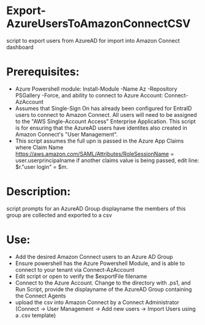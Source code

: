# Export-AzureUsersToAmazonConnectCSV
script to export users from AzureAD for import into Amazon Connect dashboard

# Prerequisites:
- Azure Powershell module: Install-Module -Name Az -Repository PSGallery -Force, and ability to connect to Azure Account: Connect-AzAccount
- Assumes that Single-Sign On has already been configured for EntraID users to connect to Amazon Connect. All users will need to be assigned to the "AWS Single-Account Access" Enterprise Application.  This script is for ensuring that the AzureAD users have identites also created in Amazon Connect's "User Management".
- This script assumes the full upn is passed in the Azure App Claims
  where Claim Name https://aws.amazon.com/SAML/Attributes/RoleSessionName = user.userprincipalname
  if another claims value is being passed, edit line: $r."user login" = $m.<desiredValue>

# Description: 
 script prompts for an AzureAD Group displayname
 the members of this group are collected and exported to a csv

# Use:
- Add the desired Amazon Connect users to an Azure AD Group
- Ensure powershell has the Azure Powershell Module, and is able to connect to your tenant via Connect-AzAccount
- Edit script or open to verify the $exportFile filename
- Connect to the Azure Account. Change to the directory with .ps1, and Run Script, provide the displayname of the AzureAD Group containing the Connect Agents 
- upload the csv into Amazon Connect by a Connect Administrator
  (Connect -> User Management -> Add new users -> Import Users using a .csv template)
